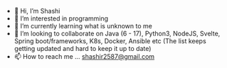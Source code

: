 - 👋 Hi, I’m Shashi
- 👀 I’m interested in programming
- 🌱 I’m currently learning what is unknown to me
- 💞️ I’m looking to collaborate on Java (6 - 17), Python3, NodeJS, Svelte, Spring boot/frameworks, K8s, Docker, Ansible etc (The list keeps getting updated and hard to keep it up to date)
- 📫 How to reach me ... shashir2587@gmail.com
